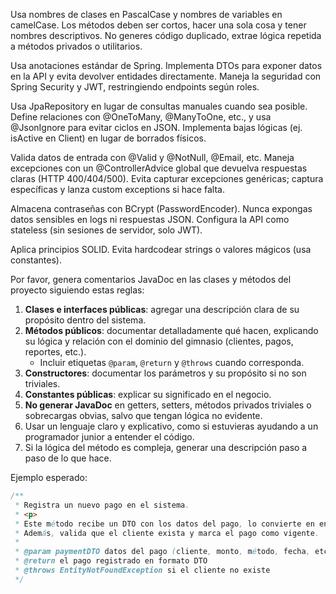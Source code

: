 Usa nombres de clases en PascalCase y nombres de variables en camelCase.
Los métodos deben ser cortos, hacer una sola cosa y tener nombres descriptivos.
No generes código duplicado, extrae lógica repetida a métodos privados o utilitarios. 

Usa anotaciones estándar de Spring. 
Implementa DTOs para exponer datos en la API y evita devolver entidades directamente. 
Maneja la seguridad con Spring Security y JWT, restringiendo endpoints según roles. 

Usa JpaRepository en lugar de consultas manuales cuando sea posible.
Define relaciones con @OneToMany, @ManyToOne, etc., y usa @JsonIgnore para evitar ciclos en JSON.
Implementa bajas lógicas (ej. isActive en Client) en lugar de borrados físicos.

Valida datos de entrada con @Valid y @NotNull, @Email, etc.
Maneja excepciones con un @ControllerAdvice global que devuelva respuestas claras (HTTP 400/404/500).
Evita capturar excepciones genéricas; captura específicas y lanza custom exceptions si hace falta.

Almacena contraseñas con BCrypt (PasswordEncoder).
Nunca expongas datos sensibles en logs ni respuestas JSON.
Configura la API como stateless (sin sesiones de servidor, solo JWT).

Aplica principios SOLID.
Evita hardcodear strings o valores mágicos (usa constantes).

Por favor, genera comentarios JavaDoc en las clases y métodos del proyecto siguiendo estas reglas:

1. **Clases e interfaces públicas**: agregar una descripción clara de su propósito dentro del sistema.
2. **Métodos públicos**: documentar detalladamente qué hacen, explicando su lógica y relación con el dominio del gimnasio (clientes, pagos, reportes, etc.).
    - Incluir etiquetas `@param`, `@return` y `@throws` cuando corresponda.
3. **Constructores**: documentar los parámetros y su propósito si no son triviales.
4. **Constantes públicas**: explicar su significado en el negocio.
5. **No generar JavaDoc** en getters, setters, métodos privados triviales o sobrecargas obvias, salvo que tengan lógica no evidente.
6. Usar un lenguaje claro y explicativo, como si estuvieras ayudando a un programador junior a entender el código.
7. Si la lógica del método es compleja, generar una descripción paso a paso de lo que hace.

Ejemplo esperado:

```java
/**
 * Registra un nuevo pago en el sistema.
 * <p>
 * Este método recibe un DTO con los datos del pago, lo convierte en entidad y lo guarda en la base de datos.
 * Además, valida que el cliente exista y marca el pago como vigente.
 *
 * @param paymentDTO datos del pago (cliente, monto, método, fecha, etc.)
 * @return el pago registrado en formato DTO
 * @throws EntityNotFoundException si el cliente no existe
 */